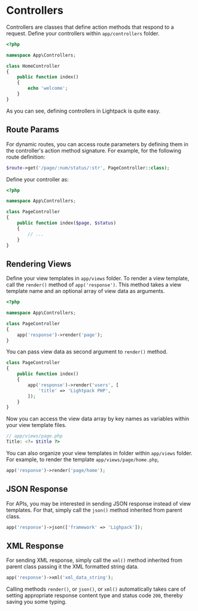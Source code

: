 # Controllers

Controllers are classes that define action methods that respond to a request. Define 
your controllers within <code>app/controllers</code> folder. 

```php
<?php

namespace App\Controllers;

class HomeController
{
    public function index()
    {
        echo 'welcome';
    }
}
```

As you can see, defining controllers in Lightpack is quite easy.

## Route Params

For dynamic routes, you can access route parameters by defining them in the
controller's action method signature. For example, for the following route definition:

```php
$route->get('/page/:num/status/:str', PageController::class);
```

Define your controller as:

```php
<?php

namespace App\Controllers;

class PageController
{
    public function index($page, $status)
    {
        // ...
    }
}
```
## Rendering Views

Define your view templates in <code>app/views</code> folder. To render a view template, 
call the <code>render()</code> method of <code>app('response')</code>. This method
takes a view template name and an optional array of view data as arguments.

```php
<?php

namespace App\Controllers;

class PageController
{
    app('response')->render('page');
}
```

You can pass view data as second argument to <code>render()</code> method.

```php
class PageController
{
    public function index()
    {
        app('response')->render('users', [
            'title' => 'Lightpack PHP',
        ]);
    }
}
```

Now you can access the view data array by key names as variables within your view template files.

```php
// app/views/page.php
Title: <?= $title ?>
```

You can also organize your view templates in folder within <code>app/views</code> folder. For
example, to render the template <code>app/views/page/home.php</code>,

```php
app('response')->render('page/home');
```

## JSON Response

For APIs, you may be interested in sending JSON response instead of view templates. For that,
simply call the <code>json()</code> method inherited from parent class.

```php
app('response')->json(['framework' => 'Lighpack']);
```

## XML Response

For sending XML response, simply call the <code>xml()</code> method inherited from parent class
passing it the XML formatted string data.

```php
app('response')->xml('xml_data_string');
```

<p class="tip">
Calling methods <code>render()</code>, or <code>json()</code>, or <code>xml()</code> automatically takes care of setting appropriate response content type and status code <code>200</code>,
thereby saving you some typing.
</p>
